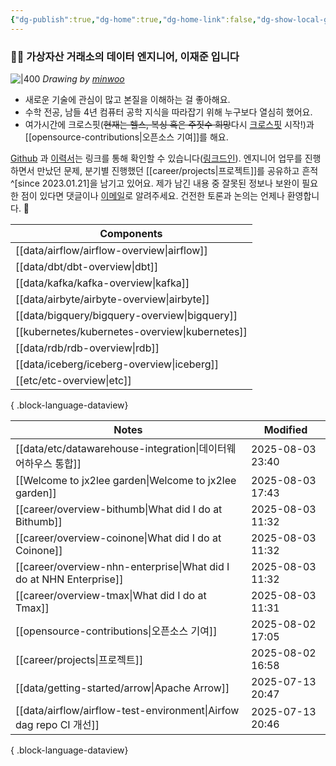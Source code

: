 ```yaml
---
{"dg-publish":true,"dg-home":true,"dg-home-link":false,"dg-show-local-graph":false,"dg-show-backlinks":false,"dg-show-toc":false,"dg-show-inline-title":false,"dg-show-file-tree":false,"dg-enable-search":true,"dg-link-preview":false,"dg-show-tags":false,"dg-pass-frontmatter":false,"permalink":"/Welcome to jx2lee garden/","tags":["gardenEntry"],"dgEnableSearch":true,"dgPassFrontmatter":true,"noteIcon":"","created":"2024-10-02T18:51:46.000+09:00"}
---
```




### 👋🏽 가상자산 거래소의 데이터 엔지니어, 이재준 입니다


![|400](https://i.imgur.com/IOPpMZJ.jpeg)
*Drawing by [minwoo](https://github.com/tommybebe)*


- 새로운 기술에 관심이 많고 본질을 이해하는 걸 좋아해요.
- 수학 전공, 남들 4년 컴퓨터 공학 지식을 따라잡기 위해 누구보다 열심히 했어요.
- 여가시간에 크로스핏(~~현재는 헬스, 복싱 혹은 주짓수 희망~~다시 [크로스핏](https://www.instagram.com/cfkhan2015_2025/reels/) 시작!)과 [[opensource-contributions\|오픈소스 기여]]를 해요.


[Github](https://github.com/jx2lee) 과 [이력서](https://github.com/jx2lee/resume.new/blob/main/jaejun_lee_resume.pdf)는 링크를 통해 확인할 수 있습니다([링크드인](https://www.linkedin.com/in/jx2lee/)). 엔지니어 업무를 진행하면서 만났던 문제, 분기별 진행했던 [[career/projects\|프로젝트]]를 공유하고 흔적^[since 2023.01.21]을 남기고 있어요. 제가 남긴 내용 중 잘못된 정보나 보완이 필요한 점이 있다면 댓글이나 [이메일](malito:dev.jaejun.lee.1991@gmail.com)로 알려주세요. 건전한 토론과 논의는 언제나 환영합니다. 🤗


| Components                                        |
| ------------------------------------------------- |
| [[data/airflow/airflow-overview\|airflow]]     |
| [[data/dbt/dbt-overview\|dbt]]                 |
| [[data/kafka/kafka-overview\|kafka]]           |
| [[data/airbyte/airbyte-overview\|airbyte]]     |
| [[data/bigquery/bigquery-overview\|bigquery]]  |
| [[kubernetes/kubernetes-overview\|kubernetes]] |
| [[data/rdb/rdb-overview\|rdb]]                 |
| [[data/iceberg/iceberg-overview\|iceberg]]     |
| [[etc/etc-overview\|etc]]                      |

{ .block-language-dataview}


| Notes                                                                  | Modified         |
| ---------------------------------------------------------------------- | ---------------- |
| [[data/etc/datawarehouse-integration\|데이터웨어하우스 통합]]                 | 2025-08-03 23:40 |
| [[Welcome to jx2lee garden\|Welcome to jx2lee garden]]              | 2025-08-03 17:43 |
| [[career/overview-bithumb\|What did I do at Bithumb]]               | 2025-08-03 11:32 |
| [[career/overview-coinone\|What did I do at Coinone]]               | 2025-08-03 11:32 |
| [[career/overview-nhn-enterprise\|What did I do at NHN Enterprise]] | 2025-08-03 11:32 |
| [[career/overview-tmax\|What did I do at Tmax]]                     | 2025-08-03 11:31 |
| [[opensource-contributions\|오픈소스 기여]]                               | 2025-08-02 17:05 |
| [[career/projects\|프로젝트]]                                           | 2025-08-02 16:58 |
| [[data/getting-started/arrow\|Apache Arrow]]                        | 2025-07-13 20:47 |
| [[data/airflow/airflow-test-environment\|Airfow dag repo CI 개선]]    | 2025-07-13 20:46 |

{ .block-language-dataview}
